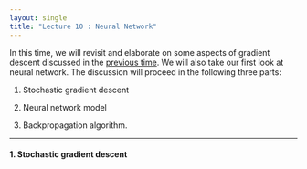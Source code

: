 ```yaml
---
layout: single
title: "Lecture 10 : Neural Network"
---
```


In this time, we will revisit and elaborate on some aspects of gradient descent discussed in the [previous time](https://isopink.github.io/Linear-Model-ll/). We will also take our first look at neural network. The discussion will proceed in the following three parts: 

1. Stochastic gradient descent

2. Neural network model

3. Backpropagation algorithm.

---

#### 1. Stochastic gradient descent
